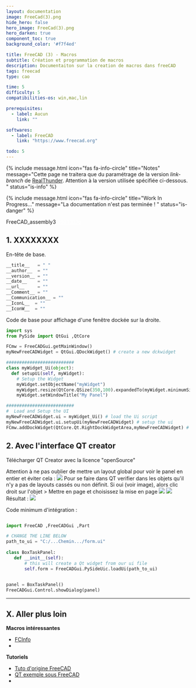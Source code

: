 ```yaml
---
layout: documentation
image: FreeCad(3).png
hide_hero: false
hero_image: FreeCad(3).png
hero_darken: true
component_toc: true
background_color: '#f7f4ed'

title: FreeCAD (3) - Macros
subtitle: Création et programmation de macros
description: Documentaiton sur la creation de macros dans freeCAD
tags: freecad
type: cao

time: 5
difficulty: 5
compatibilities-os: win,mac,lin

prerequisites:
  - label: Aucun
    link: ""

softwares: 
  - label: FreeCAD
    link: "https://www.freecad.org"

todo: 5
---
```



{% include message.html 
icon="fas fa-info-circle"
title="Notes"
message="Cette page ne traitera que du paramétrage de la version *link-branch* de [RealThunder](https://github.com/realthunder/FreeCAD_assembly3). Attention à la version utilisée spécifiée ci-dessous. " 
status="is-info" %}

{% include message.html 
icon="fas fa-info-circle"
title="Work In Progress..."
message="La documentation n'est pas terminée ! " 
status="is-danger" %}

<div class="control">
   <div class="tags has-addons">
        <span class="tag is-dark is-medium">FreeCAD_assembly3</span>
        <span class="tag is-info is-medium has-text-black"><a href="https://github.com/realthunder/FreeCAD_assembly3/releases/tag/0.11" style="color:white">2021.10.15</a></span>
        <span class="tag is-dark is-medium">
            <p class="icon">
                <i class="fab fa-github"></i>
            </p>
        </span>
    </div>
</div>

## 1. XXXXXXXX

En-tête de base.
```python
__title__   = " "
__author__  = ""
__version__ = ""
__date__    = ""
__url__     = ""
__Comment__ = ""
__Communication__ = ""
__IconL__  = ""
__IconW__  = ""
```
Code de base pour affichage d'une fenêtre dockée sur la droite.
``` python
import sys
from PySide import QtGui ,QtCore 

FCmw = FreeCADGui.getMainWindow()
myNewFreeCADWidget = QtGui.QDockWidget() # create a new dckwidget

##########################
class myWidget_Ui(object):
  def setupUi(self, myWidget):
    # Setup the Widget
    myWidget.setObjectName("myWidget")
    myWidget.resize(QtCore.QSize(350,100).expandedTo(myWidget.minimumSizeHint())) # sets size of the widget
    myWidget.setWindowTitle("My Panel")

##########################
#  Load and Setup the UI
myNewFreeCADWidget.ui = myWidget_Ui() # load the Ui script
myNewFreeCADWidget.ui.setupUi(myNewFreeCADWidget) # setup the ui
FCmw.addDockWidget(QtCore.Qt.RightDockWidgetArea,myNewFreeCADWidget) # add the widget to the main window
```



## 2. Avec l'interface QT creator

Télécharger QT Creator avec la licence "openSource"

Attention à ne pas oublier de mettre un layout global pour voir le panel en entier et éviter cela : 
![](2022-01-04-14-50-16.png)
Pour se faire dans QT verifier dans les objets qu'il n'y a pas de layouts cassés ou non définit. Si oui (voir image), alors clic droit sur l'objet > Mettre en page et choisissez la mise en page
![](2022-01-04-15-00-32.png)
![](2022-01-04-15-01-25.png)
Résultat : ![](2022-01-04-15-13-09.png)

Code minimum d'intégration :

``` python

import FreeCAD ,FreeCADGui ,Part

# CHANGE THE LINE BELOW
path_to_ui = "C:/...Chemin.../form.ui"
 
class BoxTaskPanel:
   def __init__(self):
       # this will create a Qt widget from our ui file
       self.form = FreeCADGui.PySideUic.loadUi(path_to_ui)

        
panel = BoxTaskPanel()
FreeCADGui.Control.showDialog(panel)

``` 


---
## X. Aller plus loin

**Macros intéressantes**

- [FCInfo](https://wiki.freecadweb.org/Macro_FCInfo/fr)
- 

**Tutoriels**

- [Tuto d'origine FreeCAD](https://wiki.freecadweb.org/Manual:Creating_interface_tools)
- [QT exemple sous FreeCAD](https://wiki.freecadweb.org/Qt_Example)
- 
